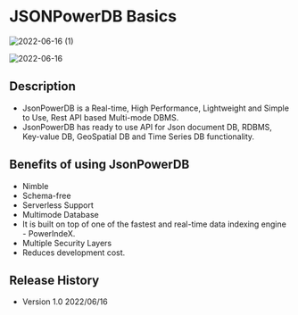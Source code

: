 # JSONPowerDB Basics

![2022-06-16 (1)](https://user-images.githubusercontent.com/88976098/174076531-faa0c910-18b4-40de-a1a1-05193fb3a7b5.png)


![2022-06-16](https://user-images.githubusercontent.com/88976098/174073027-73128b5e-5849-4765-a65e-7ff41e51382a.png)

## Description
* JsonPowerDB is a Real-time, High Performance, Lightweight and Simple to Use, Rest API based Multi-mode DBMS. 
* JsonPowerDB has ready to use API for Json document DB, RDBMS, Key-value DB, GeoSpatial DB and Time Series DB functionality.
## Benefits of using JsonPowerDB
* Nimble
* Schema-free
* Serverless Support
* Multimode Database
* It is built on top of one of the fastest and real-time data indexing engine - PowerIndeX.
* Multiple Security Layers
* Reduces development cost.
## Release History
* Version 1.0 2022/06/16 
